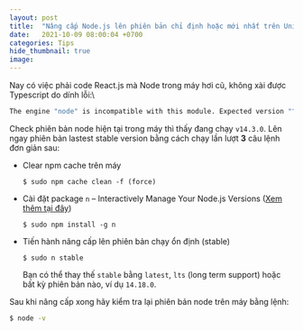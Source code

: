 ```yaml
---
layout: post
title:  "Nâng cấp Node.js lên phiên bản chỉ định hoặc mới nhất trên Unix/Linux"
date:   2021-10-09 08:00:04 +0700
categories: Tips
hide_thumbnail: true
image:
---
```


Nay có việc phải code React.js mà Node trong máy hơi cũ, không xài được Typescript do dính lỗi:\
```bash
The engine "node" is incompatible with this module. Expected version "^10.13.0 || ^12.13.0 || ^14.15.0 || >=15.0.0".
```
Check phiên bản node hiện tại trong máy thì thấy đang chạy `v14.3.0`. Lên ngay phiên bản lastest stable version bằng cách chạy lần lượt **3** câu lệnh đơn giản sau:
  - Clear npm cache trên máy

    `$ sudo npm cache clean -f (force)`
  - Cài đặt package `n` – Interactively Manage Your Node.js Versions ([Xem thêm tại đây](https://www.npmjs.com/package/n))

    `$ sudo npm install -g n`
  - Tiến hành nâng cấp lên phiên bản chạy ổn định (stable)

    `$ sudo n stable`

    Bạn có thể thay thế `stable` bằng `latest`, `lts` (long term support) hoặc bất kỳ phiên bản nào, ví dụ `14.18.0`.

Sau khi nâng cấp xong hãy kiểm tra lại phiên bản node trên máy bằng lệnh:
```bash
$ node -v
```
